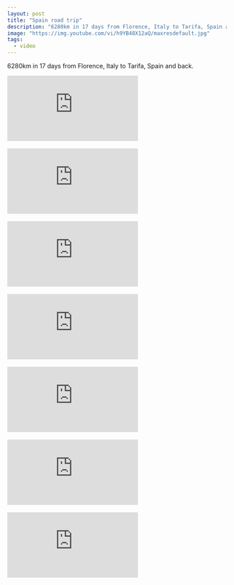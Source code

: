 ```yaml
---
layout: post
title: "Spain road trip"
description: "6280km in 17 days from Florence, Italy to Tarifa, Spain and back."
image: "https://img.youtube.com/vi/h9YB48X12aQ/maxresdefault.jpg"
tags:
  - video
---
```

6280km in 17 days from Florence, Italy to Tarifa, Spain and back.


<div class="embed-responsive embed-responsive-16by9">
    <iframe src="https://www.youtube.com/embed/h9YB48X12aQ" frameborder="0" allowfullscreen></iframe>
</div>
<br>
<div class="embed-responsive embed-responsive-16by9">
    <iframe src="https://www.youtube.com/embed/k6p4hemVGJA" frameborder="0" allowfullscreen></iframe>
</div>
<br>
<div class="embed-responsive embed-responsive-16by9">
    <iframe src="https://www.youtube.com/embed/Q4bwbbJt3nU" frameborder="0" allowfullscreen></iframe>
</div>
<br>
<div class="embed-responsive embed-responsive-16by9">
    <iframe src="https://www.youtube.com/embed/w9F9SpZjeFk" frameborder="0" allowfullscreen></iframe>
</div>
<br>
<div class="embed-responsive embed-responsive-16by9">
    <iframe src="https://www.youtube.com/embed/Chisi2x3Vwc" frameborder="0" allowfullscreen></iframe>
</div>
<br>
<div class="embed-responsive embed-responsive-16by9">
    <iframe src="https://www.youtube.com/embed/P2213SqQlr8" frameborder="0" allowfullscreen></iframe>
</div>
<br>
<div class="embed-responsive embed-responsive-16by9">
    <iframe src="https://www.youtube.com/embed/Ca545Bo-V7U" frameborder="0" allowfullscreen></iframe>
</div>
